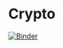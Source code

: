 # Crypto

[![Binder](https://mybinder.org/badge_logo.svg)](https://mybinder.org/v2/gh/Cuber-Wei/Crypto/HEAD)
